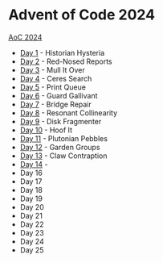 # Advent of Code 2024

[AoC 2024](https://adventofcode.com/2024/)

- [Day 1](src/bin/y24d01.rs) - Historian Hysteria
- [Day 2](src/bin/y24d02.rs) - Red-Nosed Reports
- [Day 3](src/bin/y24d03.rs) - Mull It Over
- [Day 4](src/bin/y24d04.rs) - Ceres Search
- [Day 5](src/bin/y24d05.rs) - Print Queue
- [Day 6](src/bin/y24d06.rs) - Guard Gallivant
- [Day 7](src/bin/y24d07.rs) - Bridge Repair
- [Day 8](src/bin/y24d08.rs) - Resonant Collinearity
- [Day 9](src/bin/y24d09.rs) - Disk Fragmenter
- [Day 10](src/bin/y24d10.rs) - Hoof It
- [Day 11](src/bin/y24d11.rs) - Plutonian Pebbles
- [Day 12](src/bin/y24d12.rs) - Garden Groups
- [Day 13](src/bin/y24d13.rs) - Claw Contraption
- [Day 14](src/bin/y24d14.rs) - 
- Day 16
- Day 17
- Day 18
- Day 19
- Day 20
- Day 21
- Day 22
- Day 23
- Day 24
- Day 25